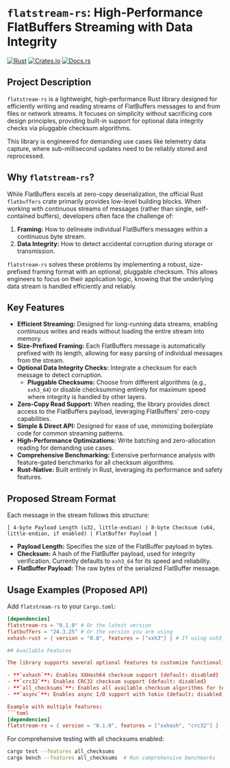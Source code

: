 # `flatstream-rs`: High-Performance FlatBuffers Streaming with Data Integrity

[![Rust](https://github.com/dallasmarlow/flatstream-rs/actions/workflows/rust.yml/badge.svg)](https://github.com/dallasmarlow/flatstream-rs/actions/workflows/rust.yml)
[![Crates.io](https://img.shields.io/crates/v/flatstream-rs.svg)](https://crates.io/crates/flatstream-rs)
[![Docs.rs](https://docs.rs/flatstream-rs/badge.svg)](https://docs.rs/flatstream-rs)

## Project Description

`flatstream-rs` is a lightweight, high-performance Rust library designed for efficiently writing and reading streams of FlatBuffers messages to and from files or network streams. It focuses on simplicity without sacrificing core design principles, providing built-in support for optional data integrity checks via pluggable checksum algorithms.

This library is engineered for demanding use cases like telemetry data capture, where sub-millisecond updates need to be reliably stored and reprocessed.

## Why `flatstream-rs`?

While FlatBuffers excels at zero-copy deserialization, the official Rust `flatbuffers` crate primarily provides low-level building blocks. When working with continuous streams of messages (rather than single, self-contained buffers), developers often face the challenge of:

1.  **Framing:** How to delineate individual FlatBuffers messages within a continuous byte stream.
2.  **Data Integrity:** How to detect accidental corruption during storage or transmission.

`flatstream-rs` solves these problems by implementing a robust, size-prefixed framing format with an optional, pluggable checksum. This allows engineers to focus on their application logic, knowing that the underlying data stream is handled efficiently and reliably.

## Key Features

* **Efficient Streaming:** Designed for long-running data streams, enabling continuous writes and reads without loading the entire stream into memory.
* **Size-Prefixed Framing:** Each FlatBuffers message is automatically prefixed with its length, allowing for easy parsing of individual messages from the stream.
* **Optional Data Integrity Checks:** Integrate a checksum for each message to detect corruption.
    * **Pluggable Checksums:** Choose from different algorithms (e.g., `xxh3_64`) or disable checksumming entirely for maximum speed where integrity is handled by other layers.
* **Zero-Copy Read Support:** When reading, the library provides direct access to the FlatBuffers payload, leveraging FlatBuffers' zero-copy capabilities.
* **Simple & Direct API:** Designed for ease of use, minimizing boilerplate code for common streaming patterns.
* **High-Performance Optimizations:** Write batching and zero-allocation reading for demanding use cases.
* **Comprehensive Benchmarking:** Extensive performance analysis with feature-gated benchmarks for all checksum algorithms.
* **Rust-Native:** Built entirely in Rust, leveraging its performance and safety features.

## Proposed Stream Format

Each message in the stream follows this structure:

`[ 4-byte Payload Length (u32, little-endian) | 8-byte Checksum (u64, little-endian, if enabled) | FlatBuffer Payload ]`

* **Payload Length:** Specifies the size of the FlatBuffer payload in bytes.
* **Checksum:** A hash of the FlatBuffer payload, used for integrity verification. Currently defaults to `xxh3_64` for its speed and reliability.
* **FlatBuffer Payload:** The raw bytes of the serialized FlatBuffer message.

## Usage Examples (Proposed API)

Add `flatstream-rs` to your `Cargo.toml`:

```toml
[dependencies]
flatstream-rs = "0.1.0" # Or the latest version
flatbuffers = "24.3.25" # Or the version you are using
xxhash-rust = { version = "0.8", features = ["xxh3"] } # If using xxh3_64

## Available Features

The library supports several optional features to customize functionality:

- **`xxhash`**: Enables XXHash64 checksum support (default: disabled)
- **`crc32`**: Enables CRC32 checksum support (default: disabled)
- **`all_checksums`**: Enables all available checksum algorithms for testing and development
- **`async`**: Enables async I/O support with tokio (default: disabled)

Example with multiple features:
```toml
[dependencies]
flatstream-rs = { version = "0.1.0", features = ["xxhash", "crc32"] }
```

For comprehensive testing with all checksums enabled:
```bash
cargo test --features all_checksums
cargo bench --features all_checksums  # Run comprehensive benchmarks
```
